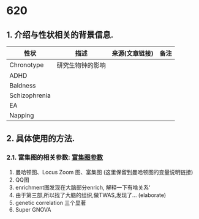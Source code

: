 # 620
## 1. 介绍与性状相关的背景信息.

|     性状    |    描述    |   来源(文章链接)   |  备注  |
|------------|------------|------------------|--------|
| Chronotype | 研究生物钟的影响 |  |   |
|    ADHD    |         |     |      |
| Baldness     |        |  |     |
|  Schizophrenia |  |  |   |
|  EA |  |  |   |
|  Napping |  |  |   |

## 2. 具体使用的方法.


### 2.1. 富集图的相关参数: [富集图参数](z_MD/基因遗传富集图.md "富集图参数")


1. 曼哈顿图、Locus Zoom 图、富集图
   (这里保留到曼哈顿图的变量说明链接)
2. QQ图
3. enrichment图发现在大脑部分enrich, 解释一下有啥关系‘
4. 由于第三部,所以找了大脑的组织,做TWAS,发现了... (elaborate)
5. genetic correlation 三个显著
6. Super GNOVA
   

